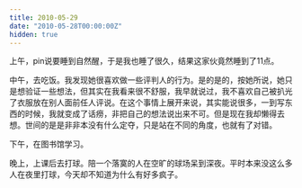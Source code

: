 ```yaml
---
title: 2010-05-29
date: "2010-05-28T00:00:00Z"
hidden: true
---
```

上午，pin说要睡到自然醒，于是我也睡了很久，结果这家伙竟然睡到了11点。

中午，去吃饭。我发现她很喜欢做一些评判人的行为。是的是的，按她所说，她只是想验证一些想法，但其实在我看来很不舒服，我早就说过，我不喜欢自己被扒光了衣服放在别人面前任人评说。在这个事情上展开来说，其实能说很多，一到写东西的时候，我就变成了话痨，非把自己的想法说出来不可。但是现在我却懒得去想。世间的是是非非本没有什么定夺，只是站在不同的角度，也就有了对错。

下午，在图书馆学习。

晚上，上课后去打球。陪一个落寞的人在空旷的球场呆到深夜。平时本来没这么多人在夜里打球，今天却不知道为什么有好多疯子。